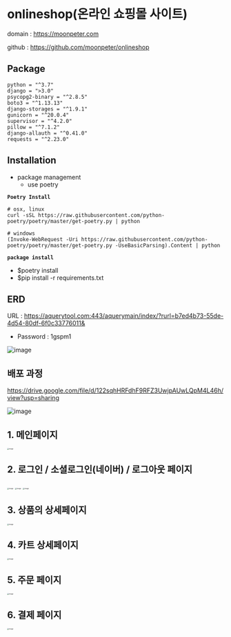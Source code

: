# onlineshop(온라인 쇼핑몰 사이트)

domain : https://moonpeter.com

github : https://github.com/moonpeter/onlineshop



## Package

```
python = "^3.7"
django = ">3.0"
psycopg2-binary = "^2.8.5"
boto3 = "^1.13.13"
django-storages = "^1.9.1"
gunicorn = "^20.0.4"
supervisor = "^4.2.0"
pillow = "^7.1.2"
django-allauth = "^0.41.0"
requests = "^2.23.0"
```



## Installation

- package management
  - use poetry

**`Poetry Install`**

```
# osx, linux
curl -sSL https://raw.githubusercontent.com/python-poetry/poetry/master/get-poetry.py | python

# windows
(Invoke-WebRequest -Uri https://raw.githubusercontent.com/python-poetry/poetry/master/get-poetry.py -UseBasicParsing).Content | python
```

**`package install`**

- $poetry install
- $pip install -r requirements.txt



## ERD

URL : https://aquerytool.com:443/aquerymain/index/?rurl=b7ed4b73-55de-4d54-80df-6f0c33776011&

- Password : 1gspm1

![image](https://user-images.githubusercontent.com/57426244/83367549-0d5e8c00-a3f0-11ea-82e3-299af4c10eee.png)



## 배포 과정

https://drive.google.com/file/d/122sqhHRFdhF9RFZ3UwjpAUwLQpM4L46h/view?usp=sharing

![image](https://user-images.githubusercontent.com/57426244/83371560-af38a580-a3fd-11ea-9040-c60ec1b4eae4.png)











## 1. 메인페이지

<img src="https://user-images.githubusercontent.com/57426244/83345086-04b37a80-a34a-11ea-84fe-e0655169354a.png" alt="image" style="zoom:25%;" />

## 2. 로그인 / 소셜로그인(네이버) / 로그아웃 페이지

<img src="https://user-images.githubusercontent.com/57426244/83347275-0cc9e500-a35f-11ea-9672-8e931326ac65.png" alt="image" style="zoom:25%;" />

<img src="https://user-images.githubusercontent.com/57426244/83347303-3f73dd80-a35f-11ea-81d2-b207a6badfb4.png" alt="image" style="zoom:25%;" />

<img src="https://user-images.githubusercontent.com/57426244/83347343-5fa39c80-a35f-11ea-88e0-2c29f619ad43.png" alt="image" style="zoom:25%;" />

## 3. 상품의 상세페이지

<img src="https://user-images.githubusercontent.com/57426244/83344880-b3a28700-a347-11ea-9f83-d40aca22ffeb.png" alt="image" style="zoom:25%;" />

## 4. 카트 상세페이지

<img src="https://user-images.githubusercontent.com/57426244/83344881-ba30fe80-a347-11ea-9c0c-afab7148bb6f.png" alt="image" style="zoom:25%;" />



## 5. 주문 페이지

<img src="https://user-images.githubusercontent.com/57426244/83344885-c9b04780-a347-11ea-8918-b71c0ea7b92b.png" alt="image" style="zoom:25%;" />

## 6. 결제 페이지

<img src="https://user-images.githubusercontent.com/57426244/83344887-d16fec00-a347-11ea-9d66-3975322d98e1.png" alt="image" style="zoom:25%;" />

